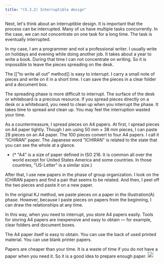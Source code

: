 ```yaml
---
title: "(5.3.2) Interruptible design"
---
```


Next, let's think about an interruptible design. It is important that the process can be interrupted. Many of us have multiple tasks concurrently. In the case, we can not concentrate on one task for a long time. The task is eventually interrupted.

In my case, I am a programmer and not a professional writer. I usually write on holidays and evening while doing another job. It takes about a year to write a book. During that time I can not concentrate on writing. So it is impossible to leave the pieces spreading on the desk.

The [["to write all out" method]] is easy to interrupt. I carry a small note of pieces and write on it in a short time. I can save the pieces in a clear folder and a document box.

The spreading phase is more difficult to interrupt. The surface of the desk or whiteboard is a precious resource. If you spread pieces directly on a desk or a whiteboard, you need to clean up when you interrupt the phase.
It takes time to spread and clean up. You may feel the interruption wasted your time.

As a countermeasure, I spread pieces on A4 papers. At first, I spread pieces on A4 paper tightly. Though I am using 50 mm × 38 mm pieces, I can paste 28 pieces on an A4 paper. The 100 pieces convert to four A4 papers. I call it "ICHIRAN" paper. The Japanese word "ICHIRAN" is related to the state that you can see the whole at a glance.

- (* "A4" is a size of paper defined in ISO 216. It is common all over the world except for United States America and some countries. In those countries, "US-Letter" is a similar size.)

After that, I use new papers in the phase of group organization. I look on the ICHIRAN papers and find a pair that seems to be related. And then, I peel off the two pieces and paste it on a new paper.

In the original KJ method, we paste pieces on a paper in the illustration(A) phase. However, because I paste pieces on papers from the beginning, I can draw the relationships at any time.

In this way, when you need to interrupt, you store A4 papers easily. Tools for storing A4 papers are inexpensive and easy to obtain — for example, clear folders and document boxes.

The A4 paper itself is easy to obtain. You can use the back of used printed material. You can use blank printer papers.

Papers are cheaper than your time. It is a waste of time if you do not have a paper when you need it. So it is a good idea to prepare enough paper.
<img src='https://scrapbox.io/api/pages/nishio-en/en/icon' alt='en.icon' height="19.5"/>